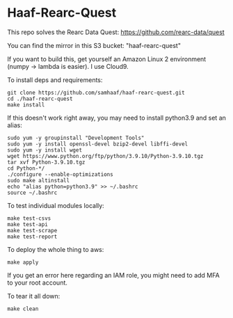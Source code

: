 # Haaf-Rearc-Quest

This repo solves the Rearc Data Quest: https://github.com/rearc-data/quest

You can find the mirror in this S3 bucket: "haaf-rearc-quest"

If you want to build this, get yourself an Amazon Linux 2 environment (numpy -> lambda is easier). I use Cloud9.

To install deps and requirements:

```
git clone https://github.com/samhaaf/haaf-rearc-quest.git
cd ./haaf-rearc-quest
make install
```

If this doesn't work right away, you may need to install python3.9 and set an alias:
```
sudo yum -y groupinstall "Development Tools"
sudo yum -y install openssl-devel bzip2-devel libffi-devel
sudo yum -y install wget
wget https://www.python.org/ftp/python/3.9.10/Python-3.9.10.tgz
tar xvf Python-3.9.10.tgz
cd Python-*/
./configure --enable-optimizations
sudo make altinstall
echo "alias python=python3.9" >> ~/.bashrc
source ~/.bashrc
```

To test individual modules locally:

```
make test-csvs
make test-api
make test-scrape
make test-report
```

To deploy the whole thing to aws:

```
make apply
```

If you get an error here regarding an IAM role, you might need to add MFA to your root account.

To tear it all down:

```
make clean
```
